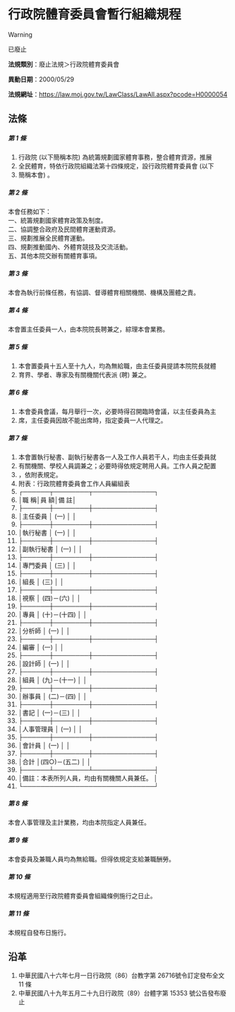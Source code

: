 # 行政院體育委員會暫行組織規程
> [!WARNING]
> 已廢止

**法規類別**：廢止法規＞行政院體育委員會

**異動日期**：2000/05/29  

**法規網址**：https://law.moj.gov.tw/LawClass/LawAll.aspx?pcode=H0000054



## 法條
##### 第 1 條
1. 行政院 (以下簡稱本院) 為統籌規劃國家體育事務，整合體育資源，推展
1. 全民體育，特依行政院組織法第十四條規定，設行政院體育委員會 (以下
1. 簡稱本會) 。

##### 第 2 條
本會任務如下：  
一、統籌規劃國家體育政策及制度。  
二、協調整合政府及民間體育運動資源。  
三、規劃推展全民體育運動。  
四、規劃推動國內、外體育競技及交流活動。  
五、其他本院交辦有關體育事項。

##### 第 3 條
本會為執行前條任務，有協調、督導體育相關機關、機構及團體之責。

##### 第 4 條
本會置主任委員一人，由本院院長聘兼之，綜理本會業務。

##### 第 5 條
1. 本會置委員十五人至十九人，均為無給職，由主任委員提請本院院長就體
1. 育界、學者、專家及有關機關代表派 (聘) 兼之。

##### 第 6 條
1. 本會委員會議，每月舉行一次，必要時得召開臨時會議，以主任委員為主
1. 席，主任委員因故不能出席時，指定委員一人代理之。

##### 第 7 條
1. 本會置執行秘書、副執行秘書各一人及工作人員若干人，均由主任委員就
1. 有關機關、學校人員調兼之；必要時得依規定聘用人員。工作人員之配置
1. ，依附表規定。
1. 附表：行政院體育委員會工作人員編組表
1. ┌──────┬────────┬──────────────┐
1. │職        稱│員            額│備                        註│
1. ├──────┼────────┼──────────────┤
1. │主任委員    │     (一)       │                            │
1. ├──────┼────────┼──────────────┤
1. │執行秘書    │     (一)       │                            │
1. ├──────┼────────┼──────────────┤
1. │副執行秘書  │     (一)       │                            │
1. ├──────┼────────┼──────────────┤
1. │專門委員    │     (三)       │                            │
1. ├──────┼────────┼──────────────┤
1. │組長        │     (三)       │                            │
1. ├──────┼────────┼──────────────┤
1. │視察        │  (四)－(六)    │                            │
1. ├──────┼────────┼──────────────┤
1. │專員        │  (十)－(十四)  │                            │
1. ├──────┼────────┼──────────────┤
1. │分析師      │     (一)       │                            │
1. ├──────┼────────┼──────────────┤
1. │編審        │     (一)       │                            │
1. ├──────┼────────┼──────────────┤
1. │設計師      │     (一)       │                            │
1. ├──────┼────────┼──────────────┤
1. │組員        │  (九)－(十一)  │                            │
1. ├──────┼────────┼──────────────┤
1. │辦事員      │  (二)－(四)    │                            │
1. ├──────┼────────┼──────────────┤
1. │書記        │  (一)－(三)    │                            │
1. ├──────┼────────┼──────────────┤
1. │人事管理員  │     (一)       │                            │
1. ├──────┼────────┼──────────────┤
1. │會計員      │     (一)       │                            │
1. ├──────┼────────┼──────────────┤
1. │合計        │(四○)－(五二)  │                            │
1. ├──────┴────────┴──────────────┤
1. │備註：本表所列人員，均由有關機關人員兼任。                  │
1. └──────────────────────────────┘

##### 第 8 條
本會人事管理及主計業務，均由本院指定人員兼任。

##### 第 9 條
本會委員及兼職人員均為無給職。但得依規定支給兼職酬勞。

##### 第 10 條
本規程適用至行政院體育委員會組織條例施行之日止。

##### 第 11 條
本規程自發布日施行。

## 沿革
1. 中華民國八十六年七月一日行政院（86）台教字第 26716號令訂定發布全文 11 條
1. 中華民國八十九年五月二十九日行政院（89）台體字第 15353  號公告發布廢止
